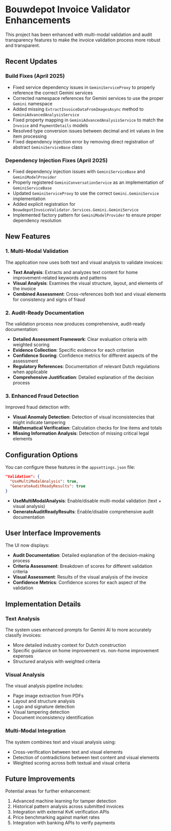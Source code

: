 # Bouwdepot Invoice Validator Enhancements

This project has been enhanced with multi-modal validation and audit transparency features to make the invoice validation process more robust and transparent.

## Recent Updates

### Build Fixes (April 2025)

- Fixed service dependency issues in `GeminiServiceProxy` to properly reference the correct Gemini services
- Corrected namespace references for Gemini services to use the proper `Gemini` namespace
- Added missing `ExtractInvoiceDataFromImagesAsync` method to `GeminiAdvancedAnalysisService`
- Fixed property mapping in `GeminiAdvancedAnalysisService` to match the `Invoice` and `PaymentDetails` models
- Resolved type conversion issues between decimal and int values in line item processing
- Fixed dependency injection error by removing direct registration of abstract `GeminiServiceBase` class

### Dependency Injection Fixes (April 2025)

- Fixed dependency injection issues with `GeminiServiceBase` and `GeminiModelProvider`
- Properly registered `GeminiConversationService` as an implementation of `GeminiServiceBase`
- Updated `GeminiServiceProxy` to use the correct `Gemini.GeminiService` implementation
- Added explicit registration for `BouwdepotInvoiceValidator.Services.Gemini.GeminiService`
- Implemented factory pattern for `GeminiModelProvider` to ensure proper dependency resolution

## New Features

### 1. Multi-Modal Validation

The application now uses both text and visual analysis to validate invoices:

- **Text Analysis**: Extracts and analyzes text content for home improvement-related keywords and patterns
- **Visual Analysis**: Examines the visual structure, layout, and elements of the invoice
- **Combined Assessment**: Cross-references both text and visual elements for consistency and signs of fraud

### 2. Audit-Ready Documentation

The validation process now produces comprehensive, audit-ready documentation:

- **Detailed Assessment Framework**: Clear evaluation criteria with weighted scoring
- **Evidence Collection**: Specific evidence for each criterion
- **Confidence Scoring**: Confidence metrics for different aspects of the assessment
- **Regulatory References**: Documentation of relevant Dutch regulations when applicable
- **Comprehensive Justification**: Detailed explanation of the decision process

### 3. Enhanced Fraud Detection

Improved fraud detection with:

- **Visual Anomaly Detection**: Detection of visual inconsistencies that might indicate tampering
- **Mathematical Verification**: Calculation checks for line items and totals
- **Missing Information Analysis**: Detection of missing critical legal elements

## Configuration Options

You can configure these features in the `appsettings.json` file:

```json
"Validation": {
  "UseMultiModalAnalysis": true,
  "GenerateAuditReadyResults": true
}
```

- **UseMultiModalAnalysis**: Enable/disable multi-modal validation (text + visual analysis)
- **GenerateAuditReadyResults**: Enable/disable comprehensive audit documentation

## User Interface Improvements

The UI now displays:

- **Audit Documentation**: Detailed explanation of the decision-making process
- **Criteria Assessment**: Breakdown of scores for different validation criteria
- **Visual Assessment**: Results of the visual analysis of the invoice
- **Confidence Metrics**: Confidence scores for each aspect of the validation

## Implementation Details

### Text Analysis

The system uses enhanced prompts for Gemini AI to more accurately classify invoices:

- More detailed industry context for Dutch construction
- Specific guidance on home improvement vs. non-home improvement expenses
- Structured analysis with weighted criteria

### Visual Analysis

The visual analysis pipeline includes:

- Page image extraction from PDFs
- Layout and structure analysis
- Logo and signature detection
- Visual tampering detection
- Document inconsistency identification

### Multi-Modal Integration

The system combines text and visual analysis using:

- Cross-verification between text and visual elements
- Detection of contradictions between text content and visual elements
- Weighted scoring across both textual and visual criteria

## Future Improvements

Potential areas for further enhancement:

1. Advanced machine learning for tamper detection
2. Historical pattern analysis across submitted invoices
3. Integration with external KvK verification APIs
4. Price benchmarking against market rates
5. Integration with banking APIs to verify payments

